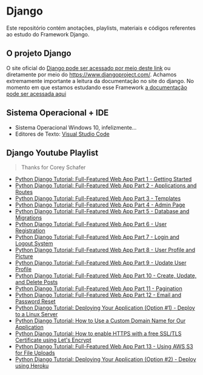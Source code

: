 # Django

Este repositório contém anotações, playlists, materiais e códigos referentes ao estudo do Framework Django. 

## O projeto Django
O site oficial do [Django pode ser acessado por meio deste link](https://www.djangoproject.com/) ou diretamente por meio do https://www.djangoproject.com/.  Achamos extremamente importante a leitura da documentação no site do django.  No momento em que estamos estudando esse Framework [a documentação pode ser acessada aqui](https://docs.djangoproject.com/en/3.0/)

## Sistema Operacional + IDE
- Sistema Operacional Windows 10, infelizmente...
- Editores de Texto: [Visual Studio Code](https://code.visualstudio.com/download)

## Django Youtube Playlist
> Thanks for Corey Schafer

- [Python Django Tutorial: Full-Featured Web App Part 1 - Getting Started](https://youtu.be/UmljXZIypDc)
- [Python Django Tutorial: Full-Featured Web App Part 2 - Applications and Routes](https://youtu.be/a48xeeo5Vnk)
- [Python Django Tutorial: Full-Featured Web App Part 3 - Templates](https://youtu.be/qDwdMDQ8oX4)
- [Python Django Tutorial: Full-Featured Web App Part 4 - Admin Page](https://youtu.be/1PkNiYlkkjo)
- [Python Django Tutorial: Full-Featured Web App Part 5 - Database and Migrations](https://youtu.be/aHC3uTkT9r8)
- [Python Django Tutorial: Full-Featured Web App Part 6 - User Registration](https://www.youtube.com/watch?v=q4jPR-M0TAQ&list=PL-osiE80TeTtoQCKZ03TU5fNfx2UY6U4p&index=6)
- [Python Django Tutorial: Full-Featured Web App Part 7 - Login and Logout System](https://youtu.be/3aVqWaLjqS4)
- [Python Django Tutorial: Full-Featured Web App Part 8 - User Profile and Picture](https://youtu.be/FdVuKt_iuSI)
- [Python Django Tutorial: Full-Featured Web App Part 9 - Update User Profile](https://youtu.be/CQ90L5jfldw)
- [Python Django Tutorial: Full-Featured Web App Part 10 - Create, Update, and Delete Posts](https://youtu.be/-s7e_Fy6NRU)
- [Python Django Tutorial: Full-Featured Web App Part 11 - Pagination](https://youtu.be/acOktTcTVEQ)
- [Python Django Tutorial: Full-Featured Web App Part 12 - Email and Password Reset](https://youtu.be/-tyBEsHSv7w)
- [Python Django Tutorial: Deploying Your Application (Option #1) - Deploy to a Linux Server](https://youtu.be/Sa_kQheCnds)
- [Python Django Tutorial: How to Use a Custom Domain Name for Our Application](https://youtu.be/D2lwk1Ukgz0)
- [Python Django Tutorial: How to enable HTTPS with a free SSL/TLS Certificate using Let's Encrypt](https://youtu.be/NhidVhNHfeU)
- [Python Django Tutorial: Full-Featured Web App Part 13 - Using AWS S3 for File Uploads](https://youtu.be/kt3ZtW9MXhw)
- [Python Django Tutorial: Deploying Your Application (Option #2) - Deploy using Heroku](https://youtu.be/6DI_7Zja8Zc)

